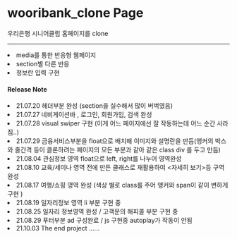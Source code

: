 # wooribank_clone Page

우리은행 시니어클럽 홈페이지를 clone
<hr/>
<li> media를 통한 반응형 웹페이지</li>
<li> section별 다른 반응</li>
<li> 정보란 입력 구현 </li>

<h4> Release Note </h4>
<li>21.07.20 헤더부분 완성 (section을 실수해서 많이 버벅였음) <br/>
<li>21.07.27 네비게이션바 , 로그인, 회원가입, 검색 완성 <br/>
<li>21.07.28 visual swiper 구현 (이게 어느 페이지에선 잘 작동하는데 어느 순간 사라짐..)<br/>
<li>21.07.29 금융서비스부분을 float으로 배치해 이미지와 설명란을 만듬(앵커의 박스와 줄간격 등이 클론하려는 페이지의 모든 부분과 같아 같은 class div 를 두고 만듬) <br/>
<li>21.08.04 관심정보 영역 float으로 left, right를 나누어 영역완성 <br/>
<li>21.08.10 교육/세미나 영역 전에 만든 클래스로 재활용하여 <자세히 보기>등 구역 완성<br/>
<li>21.08.17 여행/쇼핑 영역 완성 (색상 별로 class를 주어 앵커와 span이 같이 변하게 구현 )<br/>
<li>21.08.19 일자리정보 영역 li 부분 구현 중 <br/>
<li>21.08.25 일자리 정보영역 완성 / 고객문의 해피콜 부분 구현 중 <br/>
<li>21.08.29 푸터부분 ad 구성완료 / js 구현중 autoplay가 작동이 안됨
<li>21.10.03 The end project
......

